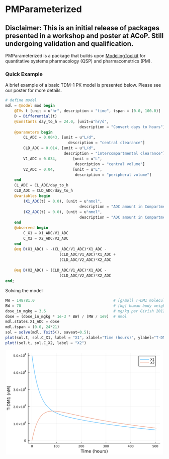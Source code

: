 # PMParameterized

## Disclaimer: This is an initial release of packages presented in a workshop and poster at ACoP. Still undergoing validation and qualification. 

PMParameterized is a package that builds upon [ModelingToolkit](https://docs.sciml.ai/ModelingToolkit/stable/) for quantitative systems pharmacology (QSP) and pharmacometrics (PM). 


### Quick Example
A brief example of a basic TDM-1 PK model is presented below. Please see our poster for more details.

```julia
# define model
mdl = @model mod begin
    @IVs t [unit = u"hr", description = "time", tspan = (0.0, 100.0)]
    D = Differential(t)
    @constants day_to_h = 24.0, [unit=u"hr/d", 
                                 description = "Convert days to hours"]
    @parameters begin 
        CL_ADC = 0.0043, [unit = u"L/d", 
                            description = "central clearance"]
        CLD_ADC = 0.014, [unit = u"L/d", 
                          description = "intercompartmental clearance"]
        V1_ADC = 0.034,       [unit = u"L", 
                               description = "central volume"]
        V2_ADC = 0.04,        [unit = u"L", 
                               description = "peripheral volume"]
    end
    CL_ADC = CL_ADC/day_to_h
    CLD_ADC = CLD_ADC/day_to_h
    @variables begin
        (X1_ADC(t) = 0.0), [unit = u"nmol", 
                                 description = "ADC amount in Compartment 1"]
        (X2_ADC(t) = 0.0), [unit = u"nmol", 
                                 description = "ADC amount in Compartment 2"]
    end
    @observed begin
        C_X1 = X1_ADC/V1_ADC
        C_X2 = X2_ADC/V2_ADC
    end
    @eq D(X1_ADC) ~ -(CL_ADC/V1_ADC)*X1_ADC - 
                        (CLD_ADC/V1_ADC)*X1_ADC + 
                        (CLD_ADC/V2_ADC)*X2_ADC
                        
    @eq D(X2_ADC) ~ (CLD_ADC/V1_ADC)*X1_ADC - 
                        (CLD_ADC/V2_ADC)*X2_ADC
end;
```

Solving the model

```julia
MW = 148781.0                                   # [g/mol] T-DM1 molecular weight (Scheuher et al 2022)
BW = 70                                         # [kg] human body weight
dose_in_mgkg = 3.6                              # mg/kg per Girish 2012 data
dose = (dose_in_mgkg * 1e-3 * BW) / (MW / 1e9)  # nmol
mdl.states.X1_ADC = dose
mdl.tspan = (0.0, 24*21)
sol = solve(mdl, Tsit5(), saveat=0.5);
plot(sol.t, sol.C_X1, label = "X1", xlabel="Time (hours)", ylabel="T-DM1 (nM)", dpi=600)
plot!(sol.t, sol.C_X2, label = "X2")
```
<p align="center">
<img src='images/tdm11.png' width='500'>
</p>
